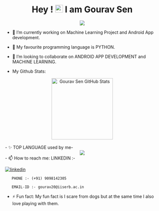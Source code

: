 


<!--
**sengourav/sengourav** is a ✨ _special_ ✨ repository because its `README.md` (this file) appears on your GitHub profile.
### Hi there 👋 My name is Gourav Sen
Here are some ideas to get you started:
-->


<div align="center">
  <h1 align="center">Hey ! <img src="https://media.giphy.com/media/hvRJCLFzcasrR4ia7z/giphy.gif" width="25px">  I am Gourav Sen</h1>
  <img src="https://user-images.githubusercontent.com/107364930/230797037-e6b7037f-6934-433e-85b9-15e35f1d6166.gif"/>
  
</div>
  


- 🔭 I’m currently working on Machine Learning Project and Android App development.

- 🌱 My favourite programming language is PYTHON. 

- 👯 I’m looking to collaborate on ANDROID APP DEVELOPMENT and MACHINE LEARNING.
<!--
- 🤔 I’m looking for help with 
- 💬 Ask me about 
- 😄 Pronouns: 
-->
- My Github Stats:
<div align="center">
  
<a href="https://github.com/sengourav/sengourav">
  <img align="center" src="https://github-readme-stats-sigma-five.vercel.app/api?username=sengourav&show_icons=true&line_height=27&count_private=true&theme=radical" alt="Gourav Sen GitHub Stats" height="200" />
</a>
  
</div>  
<br>
- ✨ TOP LANGUAGE used by me-<br>
<div align="center">
<img align="center" src="https://github-readme-stats.vercel.app/api/top-langs?username=sengourav"/>

</div> 
- 📫 How to reach me: 
       LINKEDIN :- 
       
  [![linkedin](https://img.shields.io/badge/linkedin-0A66C2?style=for-the-badge&logo=linkedin&logoColor=white)](https://www.linkedin.com/in/gourav-sen-a837b1210)
       
       PHONE :- (+91) 9098142305
       
       EMAIL-ID :- gourav20@iiserb.ac.in

- ⚡ Fun fact: My fun fact is I scare from dogs but at the same time I also love playing with them.

